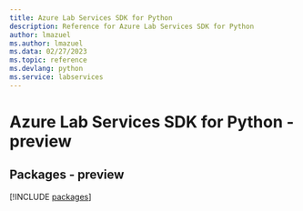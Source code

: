 ```yaml
---
title: Azure Lab Services SDK for Python
description: Reference for Azure Lab Services SDK for Python
author: lmazuel
ms.author: lmazuel
ms.data: 02/27/2023
ms.topic: reference
ms.devlang: python
ms.service: labservices
---
```

# Azure Lab Services SDK for Python - preview
## Packages - preview
[!INCLUDE [packages](lab-services-index.md)]